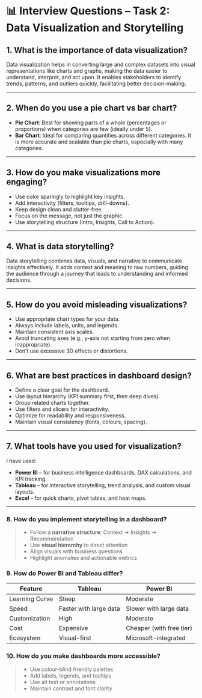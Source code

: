 # 📊 Interview Questions – Task 2: Data Visualization and Storytelling

## 1. What is the importance of data visualization?

Data visualization helps in converting large and complex datasets into visual representations like charts and graphs, making the data easier to understand, interpret, and act upon. It enables stakeholders to identify trends, patterns, and outliers quickly, facilitating better decision-making.

---

## 2. When do you use a pie chart vs bar chart?

- **Pie Chart**: Best for showing parts of a whole (percentages or proportions) when categories are few (ideally under 5).
- **Bar Chart**: Ideal for comparing quantities across different categories. It is more accurate and scalable than pie charts, especially with many categories.

---

## 3. How do you make visualizations more engaging?

- Use color sparingly to highlight key insights.
- Add interactivity (filters, tooltips, drill-downs).
- Keep design clean and clutter-free.
- Focus on the message, not just the graphic.
- Use storytelling structure (Intro, Insights, Call to Action).

---

## 4. What is data storytelling?

Data storytelling combines data, visuals, and narrative to communicate insights effectively. It adds context and meaning to raw numbers, guiding the audience through a journey that leads to understanding and informed decisions.

---

## 5. How do you avoid misleading visualizations?

- Use appropriate chart types for your data.
- Always include labels, units, and legends.
- Maintain consistent axis scales.
- Avoid truncating axes (e.g., y-axis not starting from zero when inappropriate).
- Don’t use excessive 3D effects or distortions.

---

## 6. What are best practices in dashboard design?

- Define a clear goal for the dashboard.
- Use layout hierarchy (KPI summary first, then deep dives).
- Group related charts together.
- Use filters and slicers for interactivity.
- Optimize for readability and responsiveness.
- Maintain visual consistency (fonts, colours, spacing).

---

## 7. What tools have you used for visualization?

I have used:
- **Power BI** – for business intelligence dashboards, DAX calculations, and KPI tracking.
- **Tableau** – for interactive storytelling, trend analysis, and custom visual layouts.
- **Excel** – for quick charts, pivot tables, and heat maps.

---

### 8. How do you implement storytelling in a dashboard?
> - Follow a **narrative structure**: Context → Insights → Recommendation  
> - Use **visual hierarchy** to direct attention  
> - Align visuals with business questions  
> - Highlight anomalies and actionable metrics

### 9. How do Power BI and Tableau differ?
| Feature | Tableau | Power BI |
|--------|---------|----------|
| Learning Curve | Steep | Moderate |
| Speed | Faster with large data | Slower with large data |
| Customization | High | Moderate |
| Cost | Expensive | Cheaper (with free tier) |
| Ecosystem | Visual-first | Microsoft-integrated |


### 10. How do you make dashboards more accessible?
> - Use colour-blind friendly palettes  
> - Add labels, legends, and tooltips  
> - Use alt text or annotations  
> - Maintain contrast and font clarity

